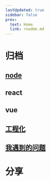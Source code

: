 ```yaml
---
lastUpdated: true
sidebar: false
prev: 
  text: Home
  link: readme.md
---
```


# 归档
 ## [node](./document/node.md)
 ## react
 ## vue
 ## [工程化](./document/project/content.md)
 ## [我遇到的问题](./document/issue.md)
# 分享